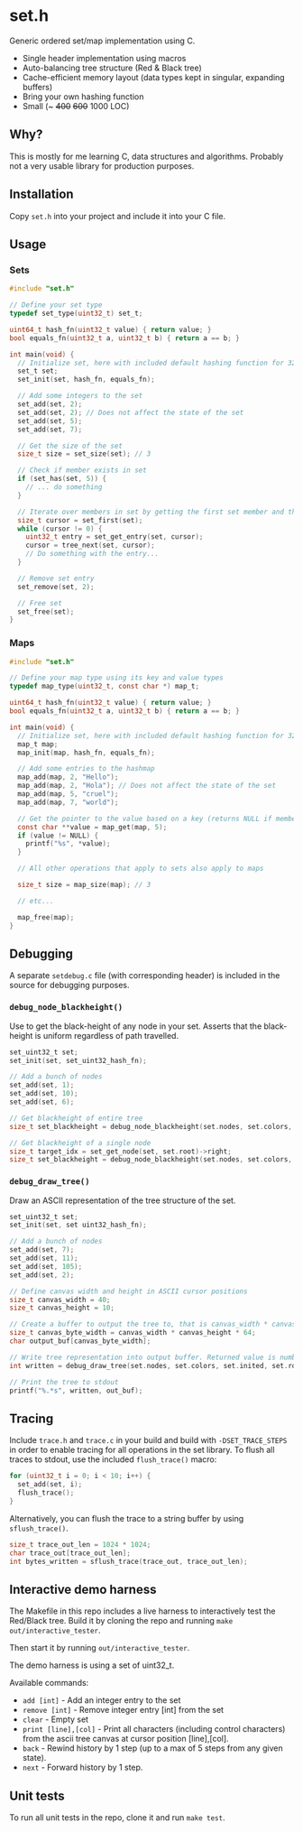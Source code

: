 # set.h

Generic ordered set/map implementation using C.

* Single header implementation using macros
* Auto-balancing tree structure (Red & Black tree)
* Cache-efficient memory layout (data types kept in singular, expanding buffers)
* Bring your own hashing function 
* Small (~ ~~400~~ ~~600~~ 1000 LOC)

## Why?

This is mostly for me learning C, data structures and algorithms. Probably not a very usable library for production purposes.

## Installation

Copy `set.h` into your project and include it into your C file.

## Usage 

### Sets
```c
#include "set.h"

// Define your set type 
typedef set_type(uint32_t) set_t;

uint64_t hash_fn(uint32_t value) { return value; }
bool equals_fn(uint32_t a, uint32_t b) { return a == b; }

int main(void) {
  // Initialize set, here with included default hashing function for 32-bit unsigned integers
  set_t set;
  set_init(set, hash_fn, equals_fn);

  // Add some integers to the set
  set_add(set, 2);
  set_add(set, 2); // Does not affect the state of the set
  set_add(set, 5);
  set_add(set, 7);

  // Get the size of the set
  size_t size = set_size(set); // 3

  // Check if member exists in set
  if (set_has(set, 5)) {
    // ... do something
  }

  // Iterate over members in set by getting the first set member and then using set_next
  size_t cursor = set_first(set);
  while (cursor != 0) {
    uint32_t entry = set_get_entry(set, cursor);
    cursor = tree_next(set, cursor);
    // Do something with the entry...
  }

  // Remove set entry
  set_remove(set, 2);

  // Free set
  set_free(set);
}
```
### Maps
```c
#include "set.h"

// Define your map type using its key and value types
typedef map_type(uint32_t, const char *) map_t;

uint64_t hash_fn(uint32_t value) { return value; }
bool equals_fn(uint32_t a, uint32_t b) { return a == b; }

int main(void) {
  // Initialize set, here with included default hashing function for 32-bit unsigned integers
  map_t map;
  map_init(map, hash_fn, equals_fn);

  // Add some entries to the hashmap
  map_add(map, 2, "Hello");
  map_add(map, 2, "Hola"); // Does not affect the state of the set
  map_add(map, 5, "cruel");
  map_add(map, 7, "world");

  // Get the pointer to the value based on a key (returns NULL if member does not exist in map)
  const char **value = map_get(map, 5);
  if (value != NULL) {
    printf("%s", *value);
  }

  // All other operations that apply to sets also apply to maps

  size_t size = map_size(map); // 3

  // etc...

  map_free(map);
}
```
## Debugging

A separate `setdebug.c` file (with corresponding header) is included in the source for debugging purposes.

### `debug_node_blackheight()`
Use to get the black-height of any node in your set. Asserts that the black-height is uniform regardless of path travelled.

```c
set_uint32_t set;
set_init(set, set_uint32_hash_fn);

// Add a bunch of nodes
set_add(set, 1);
set_add(set, 10);
set_add(set, 6);

// Get blackheight of entire tree
size_t set_blackheight = debug_node_blackheight(set.nodes, set.colors, set.inited, set.root, false);

// Get blackheight of a single node
size_t target_idx = set_get_node(set, set.root)->right;
size_t set_blackheight = debug_node_blackheight(set.nodes, set.colors, set.inited, target_idx, false);
```

### `debug_draw_tree()`
Draw an ASCII representation of the tree structure of the set.
```c
set_uint32_t set;
set_init(set, set uint32_hash_fn);

// Add a bunch of nodes
set_add(set, 7);
set_add(set, 11);
set_add(set, 105);
set_add(set, 2);

// Define canvas width and height in ASCII cursor positions
size_t canvas_width = 40;
size_t canvas_height = 10;

// Create a buffer to output the tree to, that is canvas_width * canvas_height * 64 chars wide.
size_t canvas_byte_width = canvas_width * canvas_height * 64;
char output_buf[canvas_byte_width];

// Write tree representation into output buffer. Returned value is number of bytes written.
int written = debug_draw_tree(set.nodes, set.colors, set.inited, set.root, canvas_width, canvas_height, output_buf, canvas_byte_width);

// Print the tree to stdout
printf("%.*s", written, out_buf);
```

## Tracing

Include `trace.h` and `trace.c` in your build and build with `-DSET_TRACE_STEPS` in order to enable tracing for all operations in the set library. To flush all traces to stdout, use the included `flush_trace()` macro:

```c
for (uint32_t i = 0; i < 10; i++) {
  set_add(set, i);
  flush_trace();
}
```

Alternatively, you can flush the trace to a string buffer by using `sflush_trace()`.

```c
size_t trace_out_len = 1024 * 1024;
char trace_out[trace_out_len];
int bytes_written = sflush_trace(trace_out, trace_out_len);
```

## Interactive demo harness

The Makefile in this repo includes a live harness to interactively test the Red/Black tree. Build it by cloning the repo and running `make out/interactive_tester`.

Then start it by running `out/interactive_tester`.

The demo harness is using a set of uint32_t.

Available commands:
- `add [int]` - Add an integer entry to the set
- `remove [int]` - Remove integer entry [int] from the set
- `clear` - Empty set
- `print [line],[col]` - Print all characters (including control characters) from the ascii tree canvas at cursor position [line],[col].
- `back` - Rewind history by 1 step (up to a max of 5 steps from any given state).
- `next` - Forward history by 1 step.

## Unit tests

To run all unit tests in the repo, clone it and run `make test`.
